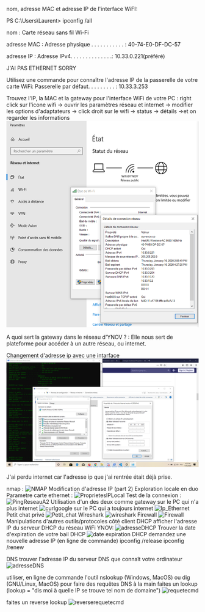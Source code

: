 nom, adresse MAC et adresse IP de l'interface WiFI:

PS C:\Users\Laurent> ipconfig /all

nom : Carte réseau sans fil Wi-Fi

adresse MAC : Adresse physique . . . . . . . . . . . : 40-74-E0-DF-DC-57

adresse IP : Adresse IPv4. . . . . . . . . . . . . .: 10.33.0.221(préféré)

J'AI PAS ETHERNET SORRY

Utilisez une commande pour connaître l'adresse IP de la passerelle de votre carte WiFi:
Passerelle par défaut. . . . . . . . . : 10.33.3.253

Trouvez l'IP, la MAC et la gateway pour l'interface WiFi de votre PC : right click sur l'icone wifi -> ouvrir les paramètres réseau et internet -> modifier les options d'adaptateurs -> click droit sur le wifi -> status -> détails ->et on regarder les informations ![screen1](Capture.PNG)

A quoi sert la gateway dans le réseau d'YNOV ? : Elle nous sert de plateforme pour accéder à un autre réseau, ou internet.

Changement d'adresse ip avec une intarface ![screen2](Capture2.PNG)

J'ai perdu internet car l'adresse ip que j'ai rentrée était déjà prise.

nmap :
![NMAP](img/NMAP.png)
Modification d'adresse IP (part 2)
Exploration locale en duo
Parametre carte ethernet :
![ProprietesIPLocal](img/ProprietesIPLocal.png)
Test de la connexion :
![PingReseauA2](img/PingReseauA2.png)
Utilisation d'un des deux comme gateway
sur le PC qui n'a plus internet
![curlgoogle](img/curlgoogle.jpg)
sur le PC qui a toujours internet
![Ip_Ethernet](img/Ip_Ethernet.png)
Petit chat privé
![Petit_chat](img/petit_chat.png)
Wireshark
![wireshark](img/wireshark.png)
Firewall
![Firewall](img/firewall.png)
Manipulations d'autres outils/protocoles côté client
DHCP
afficher l'adresse IP du serveur DHCP du réseau WiFi YNOV:
![adresseDHCP](img/Capture3.png)
Trouver la date d'expiration de votre bail DHCP
![date expiration DHCP](img/Capture4.png)
demandez une nouvelle adresse IP (en ligne de commande)
ipconfig /release
ipconfig /renew

DNS
trouver l'adresse IP du serveur DNS que connaît votre ordinateur
![adresseDNS](img/Capture7.png)

utiliser, en ligne de commande l'outil nslookup (Windows, MacOS) ou dig (GNU/Linux, MacOS) pour faire des requêtes DNS à la main
faites un lookup (lookup = "dis moi à quelle IP se trouve tel nom de domaine")
![requetecmd](img/Capture5.png)

faites un reverse lookup
![reverserequetecmd](img/Capture6.png)
